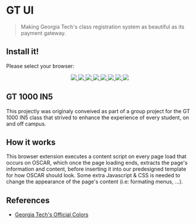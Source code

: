 # GT UI

> Making Georgia Tech's class registration system as beautiful as its payment gateway.

## Install it!

<p align="ceneter">Please select your browser:</p>
<p align="center">
  <a rel="noreferrer noopener" href="https://chrome.google.com/webstore/detail/dark-reader/eimadpbcbfnmbkopoojfekhnkhdbieeh/">
    <img src="https://github.com/alrra/browser-logos/blob/main/src/chrome/chrome_64x64.png?raw=true">
    <img src="https://github.com/alrra/browser-logos/blob/main/src/brave/brave_64x64.png?raw=true">
    <img src="https://github.com/alrra/browser-logos/blob/main/src/chromium/chromium_64x64.png?raw=true">
    <img src="https://github.com/alrra/browser-logos/blob/main/src/edge/edge_64x64.png?raw=true">
    <img src="https://github.com/alrra/browser-logos/blob/main/src/opera/opera_64x64.png?raw=true">
    <img src="https://github.com/alrra/browser-logos/blob/main/src/vivaldi/vivaldi_64x64.png?raw=true">
  </a>
  <a rel="noreferrer noopener" href="https://addons.mozilla.org/en-US/firefox/addon/gt-ui/">
    <img src="https://github.com/alrra/browser-logos/blob/main/src/firefox/firefox_64x64.png?raw=true">
    <img src="https://github.com/alrra/browser-logos/blob/main/src/tor/tor_64x64.png?raw=true">
  </a>
</p>

## GT 1000 IN5

This projectly was originaly conveived as part of a group project for the GT 1000 IN5 class that strived to enhance the experience of every student, on and off campus.

## How it works

This browser extension executes a content script on every page load that occurs on OSCAR, which once the page loading ends, extracts the page's information and content, before inserting it into our predesigned template for how OSCAR should look. Some extra Javascript & CSS is needed to change the appearance of the page's content (i.e: formating menus, ...).

## References

+ [Georgia Tech's Official Colors](https://brand.gatech.edu/our-look/colors)
